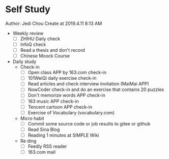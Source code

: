 # Self Study

Author: Jedi Chou
Create at 2019.4.11 8:13 AM

* Weekly review
  -[ ] ZHIHU Daily check
  -[ ] InfoQ check
  -[ ] Read a thesis and don't record
  -[ ] Chinese Moock Course

* Daily study
  * Check-in
    -[ ] Open class APP by 163.com check-in
    -[ ] 101WeiQi daily exercise check-in
    -[ ] Read articles and check interview invitation (MaiMai APP)
    -[ ] NowCoder check-in and do an exercise that contains 20 puzzles
    -[ ] Don't memorize words APP check-in
    -[ ] 163 music APP check-in
    -[ ] Tencent cartoon APP check-in
    -[ ] Exercise of Vocabulary (vocabulary.com)

  * Micro habit
    -[ ] Commit some source code or job results to gitee or github
    -[ ] Read Sina Blog
    -[ ] Reading 1 minutes at SIMPLE Wiki

  * Re ding
    -[ ] Feedly RSS reader
    -[ ] 163.com mail
